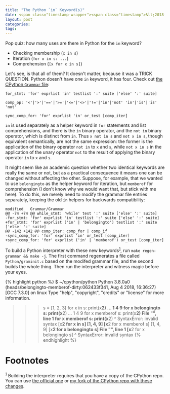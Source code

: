 ```yaml
---
title: "The Python `in` Keyword(s)"
date: <span class="timestamp-wrapper"><span class="timestamp">&lt;2018-08-05 Sun&gt;</span></span>
layout: post
categories:
tags:
---
```

Pop quiz: how many uses are there in Python for the `in` keyword?

-   Checking membership (`x in s`)
-   Iteration (`for x in s: ...`)
-   Comprehension (`[x for x in s]`)

Let's see, is that all of them? It doesn't matter, because it was a TRICK QUESTION. Python doesn't have one `in` keyword, it has four. Check out [the CPython `Grammar` file](https://github.com/python/cpython/blob/master/Grammar/Grammar):

    for_stmt: 'for' exprlist 'in' testlist ':' suite ['else' ':' suite]

    comp_op: '<'|'>'|'=='|'>='|'<='|'<>'|'!='|'in'|'not' 'in'|'is'|'is' 'not'

    sync_comp_for: 'for' exprlist 'in' or_test [comp_iter]

`in` is used separately as a helper keyword in `for` statements and list comprehensions, and there is the `in` binary operator, and the `not in` binary operator, which is distinct from `in`. Thus `x not in s` and `not x in s`, though equivalent semantically, are not the same expression: the former is the application of the binary operator `not in` to `x` and `s`, while `not x in s` in the application of the unary operator `not` to the result of applying the binary operator `in` to `x` and `s`.

It might seem like an academic question whether two identical keywords are really the same or not, but as a practical consequence it means one can be changed without affecting the other. Suppose, for example, that we wanted to use `belongingto` as the helper keyword for iteration, but `memberof` for comprehension (I don't know why we would want that, but stick with me here). To do this, we merely need to modify the grammar file entries separately, keeping the old `in` helpers
 for backwards compatibility:

    modified   Grammar/Grammar
    @@ -74 +74 @@ while_stmt: 'while' test ':' suite ['else' ':' suite]
    -for_stmt: 'for' exprlist 'in' testlist ':' suite ['else' ':' suite]
    +for_stmt: 'for' exprlist ('in' | 'belongingto') testlist ':' suite ['else' ':' suite]
    @@ -142 +142 @@ comp_iter: comp_for | comp_if
    -sync_comp_for: 'for' exprlist 'in' or_test [comp_iter]
    +sync_comp_for: 'for' exprlist ('in' | 'memberof') or_test [comp_iter]

To build a Python interpreter with these new keywords<sup><a id="fnr.1" class="footref" href="#fn.1">1</a></sup>, run `make regen-grammar && make -j`. The first command regenerates a file called `Python/graminit.c` based on the modifed grammar file, and the second builds the whole thing. Then run the interpreter and witness magic before your eyes.

{% highlight python %}
$ ~/cpython/python
Python 3.8.0a0 (heads/belongingto-memberof-dirty:062433f341, Aug  4 2018, 16:36:27)
[GCC 7.3.0] on linux
Type "help", "copyright", "credits" or "license" for more information.
>>> s = [1, 2, 3]
>>> for x in s: print(x**2)
...
1
4
9
>>> for x belongingto s: print(x**2)
...
1
4
9
>>> for x memberof s: print(x**2)
  File "<stdin>", line 1
    for x memberof s: print(x**2)
                 ^
SyntaxError: invalid syntax
>>> [x**2 for x in s]
[1, 4, 9]
>>> [x**2 for x memberof s]
[1, 4, 9]
>>> [x**2 for x belongingto s]
  File "<stdin>", line 1
    [x**2 for x belongingto s]
                          ^
SyntaxError: invalid syntax
{% endhighlight %}

# Footnotes

<sup><a id="fn.1" href="#fnr.1">1</a></sup> Building the interpreter requires that you have a copy of the CPython repo. You can use [the official one](https://github.com/python/cpython) or [my fork of the CPython repo with these changes](https://github.com/nickdrozd/cpython/tree/belongingto-memberof).
